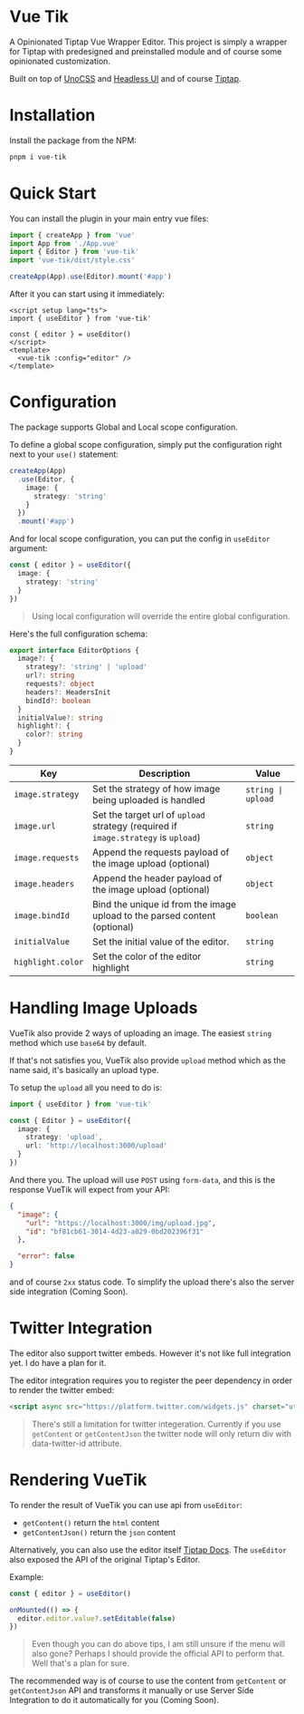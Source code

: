 # Vue Tik

A Opinionated Tiptap Vue Wrapper Editor. This project is simply a wrapper for Tiptap with predesigned and preinstalled module
and of course some opinionated customization.

Built on top of [UnoCSS](unocss.dev) and [Headless UI](https://headlessui.com) and of course [Tiptap](tiptap.dev).

# Installation

Install the package from the NPM:

```bash
pnpm i vue-tik
```

# Quick Start

You can install the plugin in your main entry vue files:

```typescript
import { createApp } from 'vue'
import App from './App.vue'
import { Editor } from 'vue-tik'
import 'vue-tik/dist/style.css'

createApp(App).use(Editor).mount('#app')
```

After it you can start using it immediately:

```vue
<script setup lang="ts">
import { useEditor } from 'vue-tik'

const { editor } = useEditor()
</script>
<template>
  <vue-tik :config="editor" />
</template>
```

# Configuration

The package supports Global and Local scope configuration.

To define a global scope configuration, simply put the configuration right next to your `use()` statement:

```typescript
createApp(App)
  .use(Editor, {
    image: {
      strategy: 'string'
    }
  })
  .mount('#app')
```

And for local scope configuration, you can put the config in `useEditor` argument:

```typescript
const { editor } = useEditor({
  image: {
    strategy: 'string'
  }
})
```

> Using local configuration will override the entire global configuration.

Here's the full configuration schema:

```typescript
export interface EditorOptions {
  image?: {
    strategy?: 'string' | 'upload'
    url?: string
    requests?: object
    headers?: HeadersInit
    bindId?: boolean
  }
  initialValue?: string
  highlight?: {
    color?: string
  }
}
```

| Key               | Description                                                                        | Value              |
| ----------------- | ---------------------------------------------------------------------------------- | ------------------ |
| `image.strategy`  | Set the strategy of how image being uploaded is handled                            | `string \| upload` |
| `image.url`       | Set the target url of `upload` strategy (required if `image.strategy` is `upload`) | `string`           |
| `image.requests`  | Append the requests payload of the image upload (optional)                         | `object`           |
| `image.headers`   | Append the header payload of the image upload (optional)                           | `object`           |
| `image.bindId`    | Bind the unique id from the image upload to the parsed content (optional)          | `boolean`          |
| `initialValue`    | Set the initial value of the editor.                                               | `string`           |
| `highlight.color` | Set the color of the editor highlight                                              | `string`           |

# Handling Image Uploads

VueTik also provide 2 ways of uploading an image. The easiest `string` method which use `base64` by default.

If that's not satisfies you, VueTik also provide `upload` method which as the name said, it's basically an upload type.

To setup the `upload` all you need to do is:

```typescript
import { useEditor } from 'vue-tik'

const { Editor } = useEditor({
  image: {
    strategy: 'upload',
    url: 'http://localhost:3000/upload'
  }
})
```

And there you. The upload will use `POST` using `form-data`, and this is the response VueTik will expect from your API:

```json
{
  "image": {
    "url": "https://localhost:3000/img/upload.jpg",
    "id": "bf81cb61-3014-4d23-a029-0bd202396f31"
  },

  "error": false
}
```

and of course `2xx` status code. To simplify the upload there's also the server side integration (Coming Soon).

# Twitter Integration

The editor also support twitter embeds. However it's not like full integration yet. I do have a plan for it.

The editor integration requires you to register the peer dependency in order to render the twitter embed:

```html
<script async src="https://platform.twitter.com/widgets.js" charset="utf-8"></script>
```

> There's still a limitation for twitter integeration. Currently if you use `getContent` or `getContentJson` the twitter node will only return div with data-twitter-id attribute.

# Rendering VueTik

To render the result of VueTik you can use api from `useEditor`:

- `getContent()` return the `html` content
- `getContentJson()` return the `json` content

Alternatively, you can also use the editor itself [Tiptap Docs](https://tiptap.dev/guide/output#option-1-read-only-instance-of-tiptap). The `useEditor` also exposed the API of the original Tiptap's Editor.

Example:

```typescript
const { editor } = useEditor()

onMounted(() => {
  editor.editor.value?.setEditable(false)
})
```

> Even though you can do above tips, I am still unsure if the menu will also gone? Perhaps I should provide the official API to perform that. Well that's a plan for sure.

The recommended way is of course to use the content from `getContent` or `getContentJson` API and transforms it manually or use Server Side Integration to do it automatically for you (Coming Soon).
